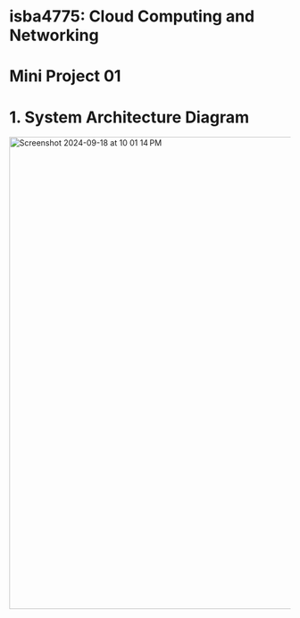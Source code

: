 # isba4775: Cloud Computing and Networking

# Mini Project 01

#  1. System Architecture Diagram
<img width="846" alt="Screenshot 2024-09-18 at 10 01 14 PM" src="https://github.com/user-attachments/assets/fc0880bf-537c-4ee5-ab90-25c4f415557e">
